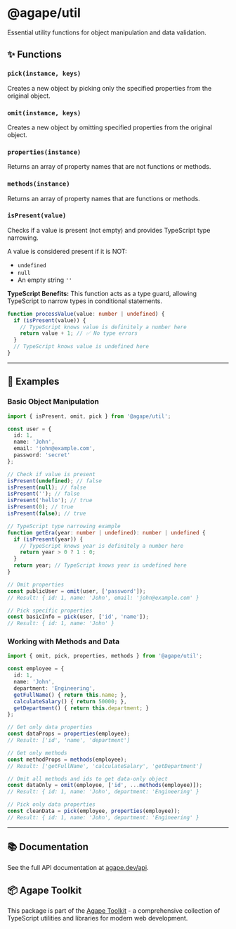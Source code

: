 # @agape/util

Essential utility functions for object manipulation and data validation.

## ✨ Functions

### `pick(instance, keys)`
Creates a new object by picking only the specified properties from the original object.

### `omit(instance, keys)`
Creates a new object by omitting specified properties from the original object.

### `properties(instance)`
Returns an array of property names that are not functions or methods.

### `methods(instance)`
Returns an array of property names that are functions or methods.

### `isPresent(value)`
Checks if a value is present (not empty) and provides TypeScript type narrowing.

A value is considered present if it is NOT:
- `undefined`
- `null` 
- An empty string `''`

**TypeScript Benefits:** This function acts as a type guard, allowing TypeScript to narrow types in conditional statements.

```ts
function processValue(value: number | undefined) {
  if (isPresent(value)) {
    // TypeScript knows value is definitely a number here
    return value + 1; // ✅ No type errors
  }
  // TypeScript knows value is undefined here
}
```

---

## 🚀 Examples

### Basic Object Manipulation

```ts
import { isPresent, omit, pick } from '@agape/util';

const user = { 
  id: 1, 
  name: 'John', 
  email: 'john@example.com', 
  password: 'secret' 
};

// Check if value is present
isPresent(undefined); // false
isPresent(null); // false
isPresent(''); // false
isPresent('hello'); // true
isPresent(0); // true
isPresent(false); // true

// TypeScript type narrowing example
function getEra(year: number | undefined): number | undefined {
  if (isPresent(year)) {
    // TypeScript knows year is definitely a number here
    return year > 0 ? 1 : 0;
  }
  return year; // TypeScript knows year is undefined here
}

// Omit properties
const publicUser = omit(user, ['password']);
// Result: { id: 1, name: 'John', email: 'john@example.com' }

// Pick specific properties
const basicInfo = pick(user, ['id', 'name']);
// Result: { id: 1, name: 'John' }
```

### Working with Methods and Data

```ts
import { omit, pick, properties, methods } from '@agape/util';

const employee = {
  id: 1,
  name: 'John',
  department: 'Engineering',
  getFullName() { return this.name; },
  calculateSalary() { return 50000; },
  getDepartment() { return this.department; }
};

// Get only data properties
const dataProps = properties(employee);
// Result: ['id', 'name', 'department']

// Get only methods
const methodProps = methods(employee);
// Result: ['getFullName', 'calculateSalary', 'getDepartment']

// Omit all methods and ids to get data-only object
const dataOnly = omit(employee, ['id', ...methods(employee)]);
// Result: { id: 1, name: 'John', department: 'Engineering' }

// Pick only data properties
const cleanData = pick(employee, properties(employee));
// Result: { id: 1, name: 'John', department: 'Engineering' }
```
---

## 📚 Documentation

See the full API documentation at [agape.dev/api](https://agape.dev/api).

## 📦 Agape Toolkit

This package is part of the [Agape Toolkit](https://github.com/AgapeToolkit/AgapeToolkit) - a comprehensive collection of TypeScript utilities and libraries for modern web development.
